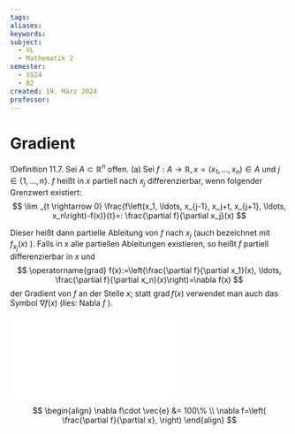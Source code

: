 ```yaml
---
tags: 
aliases: 
keywords: 
subject:
  - VL
  - Mathematik 2
semester:
  - SS24
  - B2
created: 19. März 2024
professor:
---
```

 

# Gradient


!Definition 11.7. Sei $A \subset \mathbb{R}^n$ offen.
(a) Sei $f: A \rightarrow \mathbb{R}, x=\left(x_1, \ldots, x_n\right) \in A$ und $j \in\{1, \ldots, n\}$. $f$ heißt in $x$ partiell nach $x_j$ differenzierbar, wenn folgender Grenzwert existiert:
$$
\lim _{t \rightarrow 0} \frac{f\left(x_1, \ldots, x_{j-1}, x_j+t, x_{j+1}, \ldots, x_n\right)-f(x)}{t}=: \frac{\partial f}{\partial x_j}(x)
$$

Dieser heißt dann partielle Ableitung von $f$ nach $x_j$ (auch bezeichnet mit $f_{x_j}(x)$ ). Falls in $x$ alle partiellen Ableitungen existieren, so heißt $f$ partiell differenzierbar in $x$ und
$$
\operatorname{grad} f(x):=\left(\frac{\partial f}{\partial x_1}(x), \ldots, \frac{\partial f}{\partial x_n}(x)\right)=\nabla f(x)
$$
der Gradient von $f$ an der Stelle $x$; statt $\operatorname{grad} f(x)$ verwendet man auch das Symbol $\nabla f(x)$ (lies: Nabla $f$ ).

![4000](assets/Excalidraw/Gradient%202024-03-19%2017.18.35.excalidraw.md)

$$
\begin{align}
\nabla f\cdot \vec{e} &= 100\% \\
\nabla f=\left( \frac{\partial f}{\partial x},  \right)
\end{align}
$$